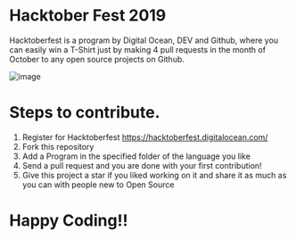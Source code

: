 # Hacktober Fest 2019
Hacktoberfest is a program by Digital Ocean, DEV and Github, where you can easily win a T-Shirt just by making 4 pull requests in the month of October to any open source projects on Github.

![image](https://user-images.githubusercontent.com/41102775/66319124-30589f00-e93a-11e9-9ff7-fdf03c09f9da.png)

# Steps to contribute.
1. Register for Hacktoberfest  https://hacktoberfest.digitalocean.com/
2. Fork this repository 
3. Add a Program in the specified folder of the language you like
4. Send a pull request and you are done with your first contribution!
5. Give this project a star if you liked working on it and share it as much as you can with people new to Open Source


# Happy Coding!!
